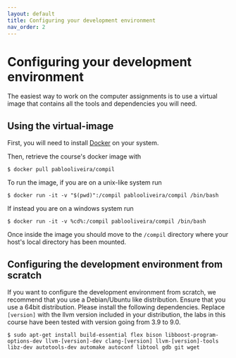 ```yaml
---
layout: default
title: Configuring your development environment
nav_order: 2
---
```


# Configuring your development environment

The easiest way to work on the computer assignments is to use a virtual image that contains all the tools and dependencies you will need.

## Using the virtual-image

First, you will need to install [Docker](https://docs.docker.com/get-docker/) on your system.

Then, retrieve the course's docker image with
```
$ docker pull pablooliveira/compil
```

To run the image, if you are on a unix-like system run
```
$ docker run -it -v "$(pwd)":/compil pablooliveira/compil /bin/bash
```
If instead you are on a windows system run
```
$ docker run -it -v %cd%:/compil pablooliveira/compil /bin/bash
```

Once inside the image you should move to the `/compil` directory where your host's local directory has been mounted.


## Configuring the development environment from scratch

If you want to configure the development environment from scratch, we recommend that you use a Debian/Ubuntu like distribution. Ensure that you use a 64bit distribution. Please install the following dependencies. Replace `[version]` with the llvm version included in your distribution, the labs in this course have been tested with version going from 3.9 to 9.0.

```
$ sudo apt-get install build-essential flex bison libboost-program-options-dev llvm-[version]-dev clang-[version] llvm-[version]-tools libz-dev autotools-dev automake autoconf libtool gdb git wget
```
